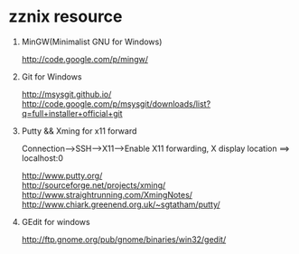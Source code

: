 zznix resource
==============

1. MinGW(Minimalist GNU for Windows)

    <http://code.google.com/p/mingw/>

2. Git for Windows

    <http://msysgit.github.io/><br>
    <http://code.google.com/p/msysgit/downloads/list?q=full+installer+official+git><br>

3. Putty && Xming for x11 forward

    Connection-->SSH-->X11-->Enable X11 forwarding, X display location ==>
localhost:0

    <http://www.putty.org/><br>
    <http://sourceforge.net/projects/xming/><br>
    <http://www.straightrunning.com/XmingNotes/><br>
    <http://www.chiark.greenend.org.uk/~sgtatham/putty/><br>

4. GEdit for windows

    <http://ftp.gnome.org/pub/gnome/binaries/win32/gedit/>
